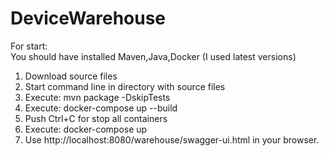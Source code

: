 # DeviceWarehouse
For start:<br/>
You should have installed Maven,Java,Docker (I used latest versions)<br/>
1. Download source files<br/>
2. Start command line in directory with source files<br/>
3. Execute: mvn package -DskipTests<br/>
4. Execute: docker-compose up --build<br/>
5. Push Ctrl+C for stop all containers<br/>
6. Execute: docker-compose up
7. Use http://localhost:8080/warehouse/swagger-ui.html in your browser.
